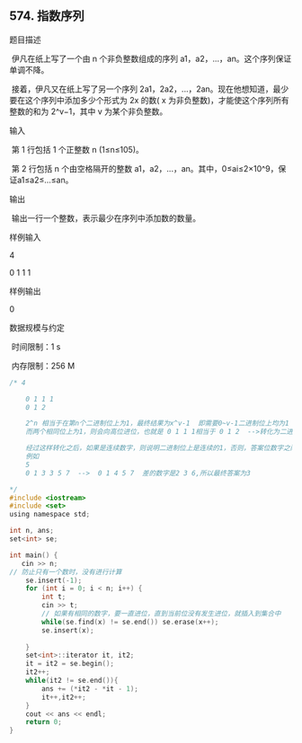 ## 574. 指数序列

题目描述

​ 伊凡在纸上写了一个由 n 个非负整数组成的序列 a1，a2，...，an。这个序列保证单调不降。

​ 接着，伊凡又在纸上写了另一个序列 2a1，2a2，...，2an。现在他想知道，最少要在这个序列中添加多少个形式为 2x 的数( x 为非负整数)，才能使这个序列所有整数的和为 2^v−1，其中 v 为某个非负整数。

输入

​ 第 1 行包括 1 个正整数 n (1≤n≤105)。

​ 第 2 行包括 n 个由空格隔开的整数 a1，a2，...，an。其中，0≤ai≤2×10^9，保证a1≤a2≤...≤an。

输出

​ 输出一行一个整数，表示最少在序列中添加数的数量。

样例输入

4

0 1 1 1

样例输出

0

数据规模与约定

​ 时间限制：1 s

​ 内存限制：256 M
```c
/* 4

    0 1 1 1
    0 1 2

    2^n 相当于在第n个二进制位上为1，最终结果为x^v-1  即需要0~v-1二进制位上均为1
    而两个相同位上为1，则会向高位进位，也就是 0 1 1 1相当于 0 1 2  -->转化为二进制为  111

    经过这样转化之后，如果是连续数字，则说明二进制位上是连续的1，否则，答案位数字之间的差值的和
    例如
    5
    0 1 3 3 5 7  -->  0 1 4 5 7  差的数字是2 3 6,所以最终答案为3

*/
#include <iostream>
#include <set>
using namespace std;

int n, ans;
set<int> se;

int main() {
   cin >> n;
// 防止只有一个数时，没有进行计算
	se.insert(-1);
	for (int i = 0; i < n; i++) {
		int t;
		cin >> t;
        // 如果有相同的数字，要一直进位，直到当前位没有发生进位，就插入到集合中
		while(se.find(x) != se.end()) se.erase(x++);
		se.insert(x);
		
	}
	set<int>::iterator it, it2;
	it = it2 = se.begin();
	it2++;
	while(it2 != se.end()){
		ans += (*it2 - *it - 1);
		it++,it2++;
	}
    cout << ans << endl;
    return 0;
}
